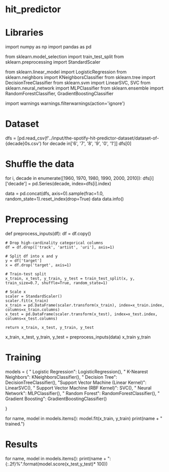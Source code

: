 # hit_predictor
# Libraries

import numpy as np
import pandas as pd

from sklearn.model_selection import train_test_split
from sklearn.preprocessing import StandardScaler

from sklearn.linear_model import LogisticRegression
from sklearn.neighbors import KNeighborsClassifier
from sklearn.tree import DecisionTreeClassifier
from sklearn.svm import LinearSVC, SVC
from sklearn.neural_network import MLPClassifier
from sklearn.ensemble import RandomForestClassifier, GradientBoostingClassifier

import warnings
warnings.filterwarnings(action='ignore')

# Dataset
dfs = [pd.read_csv(f'../input/the-spotify-hit-predictor-dataset/dataset-of-{decade}0s.csv') for decade in['6', '7', '8', '9', '0', '1']]
dfs[0]

# Shuffle the data
for i, decade in enumerate([1960, 1970, 1980, 1990, 2000, 2010]):
    dfs[i]['decade'] = pd.Series(decade, index=dfs[i].index)
    
data = pd.concat(dfs, axis=0).sample(frac=1.0, random_state=1).reset_index(drop=True)
data
data.info()

# Preprocessing
def preprocess_inputs(df):
    df = df.copy()
    
    # Drop high-cardinality categorical columns
    df = df.drop(['track', 'artist', 'uri'], axis=1)
    
    # Split df into x and y
    y = df['target']
    x = df.drop('target', axis=1)
    
    # Train-test split
    x_train, x_test, y_train, y_test = train_test_split(x, y, train_size=0.7, shuffle=True, random_state=1)
   
    # Scale x
    scaler = StandardScaler()
    scaler.fit(x_train)
    x_train = pd.DataFrame(scaler.transform(x_train), index=x_train.index, columns=x_train.columns)
    x_test = pd.DataFrame(scaler.transform(x_test), index=x_test.index, columns=x_test.columns)

    return x_train, x_test, y_train, y_test 
    
x_train, x_test, y_train, y_test = preprocess_inputs(data)
x_train
y_train

# Training
models = {
    "                   Logistic Regression": LogisticRegression(),
    "                   K-Nearest Neighbors": KNeighborsClassifier(),
    "                         Decision Tree": DecisionTreeClassifier(),
    "Support Vector Machine (Linear Kernel)": LinearSVC(),
    "   Support Vector Machine (RBF Kernel)": SVC(),
    "                        Neural Network": MLPClassifier(),
    "                         Random Forest": RandomForestClassifier(),
    "                     Gradient Boosting": GradientBoostingClassifier()
    
}

for name, model in models.items():
    model.fit(x_train, y_train)
    print(name + " trained.")
    
# Results
for name, model in models.items():
    print(name + ": {:.2f}%".format(model.score(x_test,y_test)* 100))
